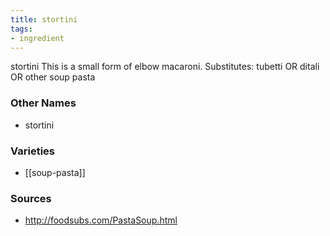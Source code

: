 ```yaml
---
title: stortini
tags:
- ingredient
---
```

stortini This is a small form of elbow macaroni. Substitutes: tubetti OR ditali OR other soup pasta

### Other Names

* stortini

### Varieties

* [[soup-pasta]]

### Sources
* http://foodsubs.com/PastaSoup.html
